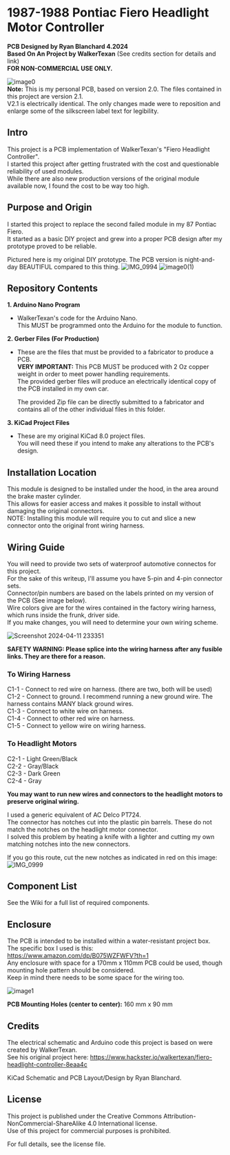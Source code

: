 # 1987-1988 Pontiac Fiero Headlight Motor Controller
**PCB Designed by Ryan Blanchard 4.2024**\
**Based On An Project by WalkerTexan** (See credits section for details and link)\
**FOR NON-COMMERCIAL USE ONLY.**

![image0](https://github.com/gekko3622/87-88-Fiero-Headlight-Controller/assets/166318874/afa2760a-d98e-4d06-80ae-5b2233025cc9)\
**Note:** This is my personal PCB, based on version 2.0. The files contained in this project are version 2.1.\
V2.1 is electrically identical. The only changes made were to reposition and enlarge some of the silkscreen label text for legibility.

## Intro
This project is a PCB implementation of WalkerTexan's "Fiero Headlight Controller".\
I started this 	project after getting frustrated with the cost and questionable reliability of used modules.\
While there are also new production versions of the original module available now, I found the cost to be way too high.

## Purpose and Origin
I started this project to replace the second failed module in my 87 Pontiac Fiero.\
It started as a basic DIY project and grew into a proper PCB design after my prototype proved to be reliable.

Pictured here is my original DIY prototype. The PCB version is night-and-day BEAUTIFUL compared to this thing.
![IMG_0994](https://github.com/gekko3622/87-88-Fiero-Headlight-Controller/assets/166318874/832f47c2-72c2-4619-88f2-a183105d53cd)
![image0(1)](https://github.com/gekko3622/87-88-Fiero-Headlight-Controller/assets/166318874/9cde2d03-9614-4fc4-8acb-887a5dca8696)


## Repository Contents
**1. Arduino Nano Program**
- WalkerTexan's code for the Arduino Nano.\
This MUST be programmed onto the Arduino for the module to function.

**2. Gerber Files (For Production)**
- These are the files that must be provided to a fabricator to produce a PCB.\
  **VERY IMPORTANT:** This PCB MUST be produced with 2 Oz copper weight in order to meet power handling requirements.\
  The provided gerber files will produce an electrically identical copy of the PCB installed in my own car.

  The provided Zip file can be directly submitted to a fabricator and contains all of the other individual files in this folder.
  

**3. KiCad Project Files**
- These are my original KiCad 8.0 project files.\
  You will need these if you intend to make any alterations to the PCB's design.

## Installation Location
This module is designed to be installed under the hood, in the area around the brake master cylinder.\
This allows for easier access and makes it possible to install without damaging the original connectors.\
NOTE: Installing this module will require you to cut and slice a new connector onto the original front wiring harness.

## Wiring Guide
You will need to provide two sets of waterproof automotive connectos for this project.\
For the sake of this writeup, I'll assume you have 5-pin and 4-pin connector sets.\
Connector/pin numbers are based on the labels printed on my version of the PCB (See image below).\
Wire colors give are for the wires contained in the factory wiring harness, which runs inside the frunk, driver side.\
If you make changes, you will need to determine your own wiring scheme.


![Screenshot 2024-04-11 233351](https://github.com/gekko3622/87-88-Fiero-Headlight-Controller/assets/166318874/fcdd3d95-4449-4d28-abfd-25a15d8cbd68)



**SAFETY WARNING: Please splice into the wiring harness after any fusible links. They are there for a reason.**

### To Wiring Harness
	
C1-1  -  Connect to red wire on harness. (there are two, both will be used)\
C1-2  -  Connect to ground. I recommend running a new ground wire. The harness contains MANY black ground wires.\
C1-3  -  Connect to white wire on harness.\
C1-4  -  Connect to other red wire on harness.\
C1-5  -  Connect to yellow wire on wiring harness.

### To Headlight Motors
		
C2-1  -  Light Green/Black\
C2-2  -  Gray/Black\
C2-3  -  Dark Green\
C2-4  -  Gray

**You may want to run new wires and connectors to the headlight motors to preserve original wiring.**

I used a generic equivalent of AC Delco PT724.\
The connector has notches cut into the plastic pin barrels. These do not match the notches on the headlight motor connector.\
I solved this problem by heating a knife with a lighter and cutting my own matching notches into the new connectors.

If you go this route, cut the new notches as indicated in red on this image:\
![IMG_0999](https://github.com/gekko3622/87-88-Fiero-Headlight-Controller/assets/166318874/2b60277c-8df9-4c41-be6a-6ab5698545a2)

## Component List
See the Wiki for a full list of required components.

## Enclosure
The PCB is intended to be installed within a water-resistant project box.\
The specific box I used is this: https://www.amazon.com/dp/B075WZFWFV?th=1  
Any enclosure with space for a 170mm x 110mm PCB could be used, though mounting hole pattern should be considered.\
Keep in mind there needs to be some space for the wiring too.

![image1](https://github.com/gekko3622/87-88-Fiero-Headlight-Controller/assets/166318874/7103cce1-4432-4cc2-b39d-5212d92ebda4)

**PCB Mounting Holes (center to center):** 160 mm x 90 mm

## Credits
The electrical schematic and Arduino code this project is based on were created by WalkerTexan.\
See his original project here: https://www.hackster.io/walkertexan/fiero-headlight-controller-8eaa4c

KiCad Schematic and PCB Layout/Design by Ryan Blanchard.

## License
This project is published under the Creative Commons Attribution-NonCommercial-ShareAlike 4.0 International license.\
Use of this project for commercial purposes is prohibited.

For full details, see the license file.
